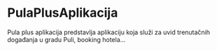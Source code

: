 # PulaPlusAplikacija
Pula plus aplikacija predstavlja aplikaciju koja služi za uvid trenutačnih događanja u gradu Puli, booking hotela...
